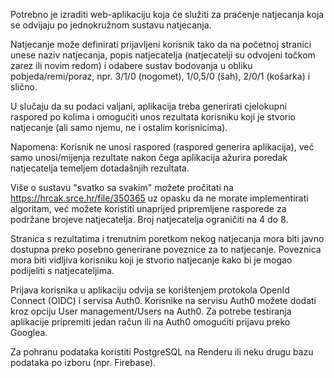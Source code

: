 Potrebno je izraditi web-aplikaciju koja će služiti za praćenje natjecanja koja se odvijaju po jednokružnom sustavu natjecanja.

Natjecanje može definirati prijavljeni korisnik tako da na početnoj stranici unese naziv natjecanja, popis natjecatelja (natjecatelji su odvojeni točkom zarez ili novim redom) i odabere sustav bodovanja u obliku pobjeda/remi/poraz, npr. 3/1/0 (nogomet), 1/0,5/0 (šah), 2/0/1 (košarka) i slično.

U slučaju da su podaci valjani, aplikacija treba generirati cjelokupni raspored po kolima i omogućiti unos rezultata korisniku koji je stvorio natjecanje (ali samo njemu, ne i ostalim korisnicima).

Napomena: Korisnik ne unosi raspored (raspored generira aplikacija), već samo unosi/mijenja rezultate nakon čega aplikacija ažurira poredak natjecatelja temeljem dotadašnjih rezultata.

Više o sustavu "svatko sa svakim" možete pročitati na https://hrcak.srce.hr/file/350365 uz opasku da ne morate implementirati algoritam, već možete koristiti unaprijed pripremljene rasporede za podržane brojeve natjecatelja. Broj natjecatelja ograničiti na 4 do 8.

Stranica s rezultatima i trenutnim poretkom nekog natjecanja mora biti javno dostupna preko posebno generirane poveznice za to natjecanje. Poveznica mora biti vidljiva korisniku koji je stvorio natjecanje kako bi je mogao podijeliti s natjecateljima.

Prijava korisnika u aplikaciju odvija se korištenjem protokola OpenId Connect (OIDC) i servisa Auth0. Korisnike na servisu Auth0 možete dodati kroz opciju User management/Users na Auth0. Za potrebe testiranja aplikacije pripremiti jedan račun ili na Auth0 omogućiti prijavu preko Googlea.

Za pohranu podataka koristiti PostgreSQL na Renderu ili neku drugu bazu podataka po izboru (npr. Firebase).
